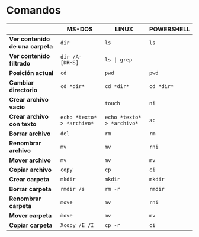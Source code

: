 # Comandos

&nbsp; | MS-DOS | LINUX | POWERSHELL
-| - | - | - 
**Ver contenido de una carpeta** | ```dir``` | ```ls``` | ```ls```
**Ver contenido filtrado** | ```dir /A-[DRHS]``` | ```ls \| grep``` |
**Posición actual** | ```cd``` | ```pwd``` | ```pwd```
**Cambiar directorio** | ```cd *dir*``` | ```cd *dir*``` | ```cd *dir*```
**Crear archivo vacio** | | ```touch``` | ```ni```
**Crear archivo con texto** | ```echo *texto* > *archivo*``` | ```echo *texto* > *archivo*``` | ```ac```
**Borrar archivo** | ```del``` | ```rm``` | ```rm```
**Renombrar archivo** | ```mv``` | ```mv``` | ```rni```
**Mover archivo** | ```mv``` | ```mv``` | ```mv```
**Copiar archivo** | ```copy``` | ```cp``` | ```ci```
**Crear carpeta** | ```mkdir``` | ```mkdir``` | ```mkdir```
**Borrar carpeta** | ```rmdir /s``` | ```rm -r``` | ```rmdir```
**Renombrar carpeta** | ```move``` | ```mv``` | ```rni```
**Mover carpeta** | ```m̀ove``` | ```mv``` | ```mv```
**Copiar carpeta** | ```Xcopy /E /I``` | ```cp -r``` | ```ci```
